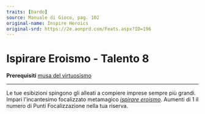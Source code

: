 ```yaml
---
traits: [bardo]
source: Manuale di Gioco, pag. 102
original-name: Inspire Heroics
original-srd: https://2e.aonprd.com/Feats.aspx?ID=196
---
```


# Ispirare Eroismo - Talento 8

**Prerequisiti** [musa del virtuosismo](/classi/bardo/muse/del-virtuosismo)

---

Le tue esibizioni spingono gli alleati a compiere imprese sempre più grandi.
Impari l'incantesimo focalizzato metamagico
_[ispirare eroismo](/incantesimi/ispirare-eroismo)_. Aumenti di 1 il numero di
Punti Focalizzazione nella tua riserva.

